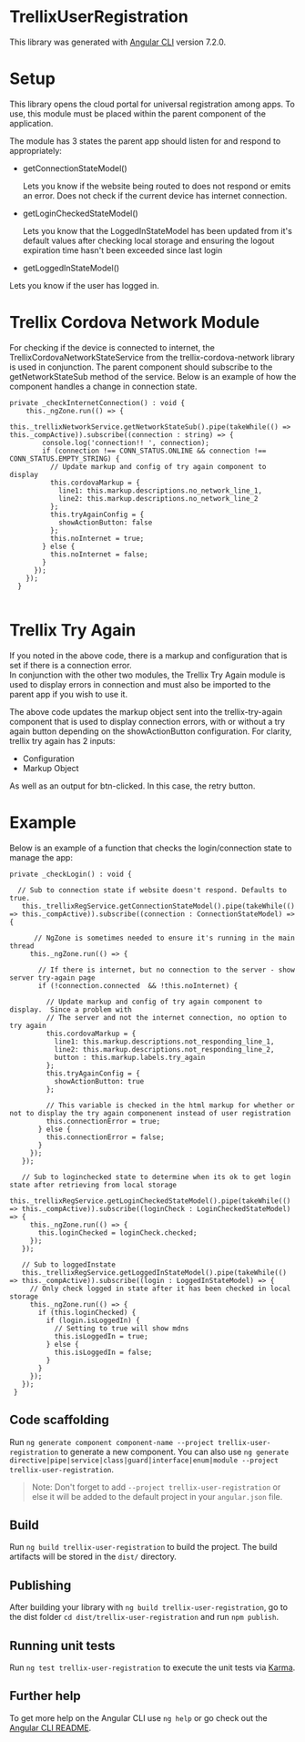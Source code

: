 # TrellixUserRegistration

This library was generated with [Angular CLI](https://github.com/angular/angular-cli) version 7.2.0.

# Setup

This library opens the cloud portal for universal registration among apps.  To use, this module must be placed within the parent component of the application.

The module has 3 states the parent app should listen for and respond to appropriately:

- getConnectionStateModel()
  
  Lets you know if the website being routed to does not respond or emits an error.  Does not check if the current device has internet connection.

- getLoginCheckedStateModel()

  Lets you know that the LoggedInStateModel has been updated from it's default values after checking local storage and ensuring the logout expiration time hasn't been exceeded since last login

- getLoggedInStateModel()

 Lets you know if the user has logged in.
 
 # Trellix Cordova Network Module
 
For checking if the device is connected to internet, the TrellixCordovaNetworkStateService from the trellix-cordova-network library is used in conjunction.  The parent component should subscribe to the getNetworkStateSub method of the service. Below is an example of how the component handles a change in connection state.

```
private _checkInternetConnection() : void {
    this._ngZone.run(() => {
      this._trellixNetworkService.getNetworkStateSub().pipe(takeWhile(() => this._compActive)).subscribe((connection : string) => {
        console.log('connection!! ', connection);
        if (connection !== CONN_STATUS.ONLINE && connection !== CONN_STATUS.EMPTY_STRING) {
          // Update markup and config of try again component to display
          this.cordovaMarkup = {
            line1: this.markup.descriptions.no_network_line_1,
            line2: this.markup.descriptions.no_network_line_2
          };
          this.tryAgainConfig = {
            showActionButton: false
          };
          this.noInternet = true;
        } else {
          this.noInternet = false;
        }
      });
    });
  }
  
  ```

# Trellix Try Again

If you noted in the above code, there is a markup and configuration that is set if there is a connection error.  
In conjunction with the other two modules, the Trellix Try Again module is used to display errors in connection and must also be imported to the parent app if you wish to use it.

The above code updates the markup object sent into the trellix-try-again component that is used to display connection errors, with or without a try again button depending on the showActionButton configuration.  For clarity, trellix try again has 2 inputs:

- Configuration
- Markup Object

As well as an output for btn-clicked.  In this case, the retry button.
 
 # Example
 
 Below is an example of a function that checks the login/connection state to manage the app:
 
 ```
private _checkLogin() : void {
   
   // Sub to connection state if website doesn't respond. Defaults to true.  
    this._trellixRegService.getConnectionStateModel().pipe(takeWhile(() => this._compActive)).subscribe((connection : ConnectionStateModel) => {
       
       // NgZone is sometimes needed to ensure it's running in the main thread
      this._ngZone.run(() => {
        
        // If there is internet, but no connection to the server - show server try-again page
        if (!connection.connected  && !this.noInternet) {
          
          // Update markup and config of try again component to display.  Since a problem with
          // The server and not the internet connection, no option to try again
          this.cordovaMarkup = {
            line1: this.markup.descriptions.not_responding_line_1,
            line2: this.markup.descriptions.not_responding_line_2,
            button : this.markup.labels.try_again
          };
          this.tryAgainConfig = {
            showActionButton: true
          };
          
          // This variable is checked in the html markup for whether or not to display the try again componenent instead of user registration
          this.connectionError = true;
        } else {
          this.connectionError = false;
        }
      });
    });

    // Sub to loginchecked state to determine when its ok to get login state after retrieving from local storage
    this._trellixRegService.getLoginCheckedStateModel().pipe(takeWhile(() => this._compActive)).subscribe((loginCheck : LoginCheckedStateModel) => {
      this._ngZone.run(() => {
        this.loginChecked = loginCheck.checked;
      });
    });

    // Sub to loggedInstate
    this._trellixRegService.getLoggedInStateModel().pipe(takeWhile(() => this._compActive)).subscribe((login : LoggedInStateModel) => {
      // Only check logged in state after it has been checked in local storage
      this._ngZone.run(() => {
        if (this.loginChecked) {
          if (login.isLoggedIn) {
            // Setting to true will show mdns
            this.isLoggedIn = true;
          } else {
            this.isLoggedIn = false;
          }
        }
      });
    });
  }
```
## Code scaffolding

Run `ng generate component component-name --project trellix-user-registration` to generate a new component. You can also use `ng generate directive|pipe|service|class|guard|interface|enum|module --project trellix-user-registration`.
> Note: Don't forget to add `--project trellix-user-registration` or else it will be added to the default project in your `angular.json` file. 

## Build

Run `ng build trellix-user-registration` to build the project. The build artifacts will be stored in the `dist/` directory.

## Publishing

After building your library with `ng build trellix-user-registration`, go to the dist folder `cd dist/trellix-user-registration` and run `npm publish`.

## Running unit tests

Run `ng test trellix-user-registration` to execute the unit tests via [Karma](https://karma-runner.github.io).

## Further help

To get more help on the Angular CLI use `ng help` or go check out the [Angular CLI README](https://github.com/angular/angular-cli/blob/master/README.md).

